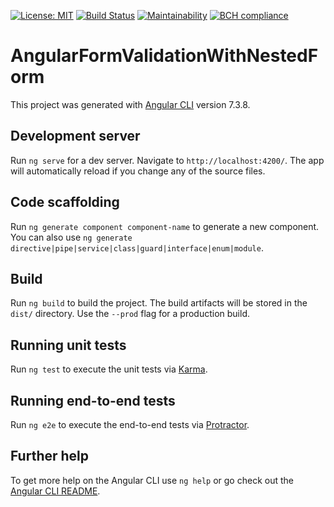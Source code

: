 [![License: MIT](https://img.shields.io/badge/License-MIT-green.svg)](https://opensource.org/licenses/MIT)
[![Build Status](https://travis-ci.org/AtefMlaouhi/AngularFormValidationWithNestedForm.svg?branch=master)](https://travis-ci.org/AtefMlaouhi/AngularFormValidationWithNestedForm)
[![Maintainability](https://api.codeclimate.com/v1/badges/68eedb88e70884bdfb02/maintainability)](https://codeclimate.com/github/AtefMlaouhi/AngularFormValidationWithNestedForm/maintainability)
[![BCH compliance](https://bettercodehub.com/edge/badge/AngularFormValidationWithNestedForm/Fizz-Buzz?branch=master)](https://bettercodehub.com/)

# AngularFormValidationWithNestedForm

This project was generated with [Angular CLI](https://github.com/angular/angular-cli) version 7.3.8.

## Development server

Run `ng serve` for a dev server. Navigate to `http://localhost:4200/`. The app will automatically reload if you change any of the source files.

## Code scaffolding

Run `ng generate component component-name` to generate a new component. You can also use `ng generate directive|pipe|service|class|guard|interface|enum|module`.

## Build

Run `ng build` to build the project. The build artifacts will be stored in the `dist/` directory. Use the `--prod` flag for a production build.

## Running unit tests

Run `ng test` to execute the unit tests via [Karma](https://karma-runner.github.io).

## Running end-to-end tests

Run `ng e2e` to execute the end-to-end tests via [Protractor](http://www.protractortest.org/).

## Further help

To get more help on the Angular CLI use `ng help` or go check out the [Angular CLI README](https://github.com/angular/angular-cli/blob/master/README.md).
